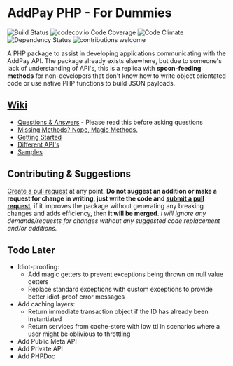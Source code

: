 # AddPay PHP - For Dummies
![Build Status](https://travis-ci.org/dwyl/esta.svg?branch=master)
![codecov.io Code Coverage](https://img.shields.io/codecov/c/github/dwyl/hapi-auth-jwt2.svg?maxAge=2592000)
![Code Climate](https://codeclimate.com/github/dwyl/esta/badges/gpa.svg)
![Dependency Status](https://david-dm.org/dwyl/esta.svg)
![contributions welcome](https://img.shields.io/badge/contributions-welcome-brightgreen.svg?style=flat)
 
A PHP package to assist in developing applications communicating with the AddPay API. The package already exists elsewhere, but due to someone's lack of understanding of API's, this is a replica with **spoon-feeding methods** for non-developers that don't know how to write object orientated code or use native PHP functions to build JSON payloads.

## [Wiki](https://github.com/stephenlake/addpay-php/wiki)
- [Questions & Answers](https://github.com/stephenlake/addpay-php/wiki/Questions-&-Answers) - Please read this before asking questions
- [Missing Methods? Nope, Magic Methods.](https://github.com/stephenlake/addpay-php/wiki/Missing-Methods%3F-Nope.)
- [Getting Started](https://github.com/stephenlake/addpay-php/wiki/Getting-Started)
- [Different API's](https://github.com/stephenlake/addpay-php/wiki/Different-API's)
- [Samples](https://github.com/stephenlake/addpay-php/wiki/Samples)

## Contributing & Suggestions
[Create a pull request](https://github.com/stephenlake/addpay-php/pulls) at any point. **Do not suggest an addition or make a request for change in writing, just write the code and [submit a pull request](https://github.com/stephenlake/addpay-php/pulls)**, if it improves the package without generating any breaking changes and adds efficiency, then **it will be merged**. _I will ignore any demands/requests for changes without any  suggested code replacement and/or additions._

## Todo Later
- Idiot-proofing:
  - Add magic getters to prevent exceptions being thrown on null value getters
  - Replace standard exceptions with custom exceptions to provide better idiot-proof error messages
- Add caching layers:
  - Return immediate transaction object if the ID has already been instantiated
  - Return services from cache-store with low ttl in scenarios where a user might be oblivious to throttling
- Add Public Meta API
- Add Private API
- Add PHPDoc


